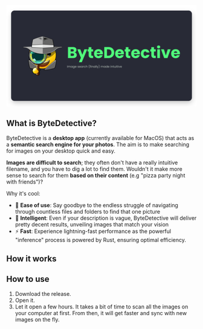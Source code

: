 <img src="assets_doc/logo_bytedetective.png"/>

## What is ByteDetective?
ByteDetective is a **desktop app** (currently available for MacOS) that acts as a **semantic search engine for your photos**. The aim is to make searching for images on your desktop quick and easy. 

**Images are difficult to search**; they often don't have a really intuitive filename, and you have to dig a lot to find them. Wouldn't it make more sense to search for them **based on their content** (e.g "pizza party night with friends")?

Why it's cool:
- 📁 **Ease of use**: Say goodbye to the endless struggle of navigating through countless files and folders to find that one picture
- 🔮 **Intelligent**: Even if your description is vague, ByteDetective will deliver pretty decent results, unveiling images that match your vision
- ⚡ **Fast**: Experience lightning-fast performance as the powerful "inference" process is powered by Rust, ensuring optimal efficiency.

## How it works


## How to use
1. Download the release.
2. Open it.
3. Let it open a few hours. It takes a bit of time to scan all the images on your computer at first. From then, it will get faster and sync with new images on the fly. 
